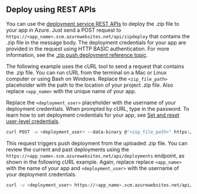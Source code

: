 ## <a name="rest"></a>Deploy using REST APIs 
 
You can use the [deployment service REST APIs](https://github.com/projectkudu/kudu/wiki/REST-API) to deploy the .zip file to your app in Azure. Just send a POST request to `https://<app_name>.scm.azurewebsites.net/api/zipdeploy` that contains the .zip file in the message body. The deployment credentials for your app are provided in the request using HTTP BASIC authentication. For more information, see the [.zip push deployment reference topic](https://github.com/projectkudu/kudu/wiki/Deploying-from-a-zip-file). 

The following example uses the cURL tool to send a request that contains the .zip file. You can run cURL from the terminal on a Mac or Linux computer or using Bash on Windows. Replace the `<zip_file_path>` placeholder with the path to the location of your project .zip file. Also replace `<app_name>` with the unique name of your app.

Replace the `<deployment_user>` placeholder with the username of your deployment credentials. When prompted by cURL, type in the password. To learn how to set deployment credentials for your app, see [Set and reset user-level credentials](../articles/app-service/app-service-deployment-credentials.md#userscope).   

```bash
curl POST -u <deployment_user> --data-binary @"<zip_file_path>" https://<app_name>.scm.azurewebsites.net/api/zipdeploy
```

This request triggers push deployment from the uploaded .zip file. You can review the current and past deployments using the `https://<app_name>.scm.azurewebsites.net/api/deployments` endpoint, as shown in the following cURL example. Again, replace replace `<app_name>` with the name of your app and `<deployment_user>` with the username of your deployment credentials.

```bash
curl -u <deployment_user> https://<app_name>.scm.azurewebsites.net/api/deployments
```